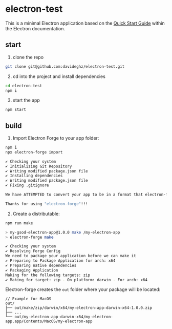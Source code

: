 # electron-test

This is a minimal Electron application based on the [Quick Start Guide](https://electronjs.org/docs/tutorial/quick-start) within the Electron documentation.

## start

1. clone the repo

```bash
git clone git@github.com:davideghz/electron-test.git
```

2. cd into the project and install dependencies

```bash
cd electron-test
npm i
```

3. start the app

```bash
npm start
```

## build

1. Import Electron Forge to your app folder:

```bash
npm i
npx electron-forge import

✔ Checking your system
✔ Initializing Git Repository
✔ Writing modified package.json file
✔ Installing dependencies
✔ Writing modified package.json file
✔ Fixing .gitignore

We have ATTEMPTED to convert your app to be in a format that electron-forge understands.

Thanks for using "electron-forge"!!!
```

2. Create a distributable:

```bash
npm run make

> my-gsod-electron-app@1.0.0 make /my-electron-app
> electron-forge make

✔ Checking your system
✔ Resolving Forge Config
We need to package your application before we can make it
✔ Preparing to Package Application for arch: x64
✔ Preparing native dependencies
✔ Packaging Application
Making for the following targets: zip
✔ Making for target: zip - On platform: darwin - For arch: x64
```

Electron-forge creates the `out` folder where your package will be located:

```
// Example for MacOS
out/
├── out/make/zip/darwin/x64/my-electron-app-darwin-x64-1.0.0.zip
├── ...
└── out/my-electron-app-darwin-x64/my-electron-app.app/Contents/MacOS/my-electron-app
```
